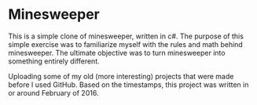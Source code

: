 # Minesweeper
This is a simple clone of minesweeper, written in c#. The purpose of this simple exercise was to familiarize myself with the rules and math behind minesweeper. The ultimate objective was to turn minesweeper into something entirely different.

Uploading some of my old (more interesting) projects that were made before I used GitHub. Based on the timestamps, this project was written in or around February of 2016.
